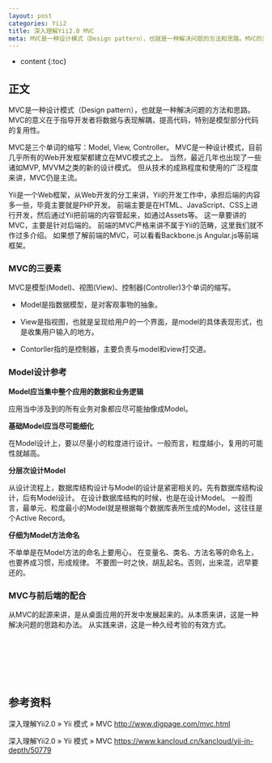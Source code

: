 ```yaml
---
layout: post
categories: Yii2
title: 深入理解Yii2.0 MVC
meta: MVC是一种设计模式（Design pattern），也就是一种解决问题的方法和思路。MVC的意义在于指导开发者将数据与表现解耦，提高代码，特别是模型部分代码的复用性。
---
```

* content
{:toc}

## 正文

MVC是一种设计模式（Design pattern），也就是一种解决问题的方法和思路。
MVC的意义在于指导开发者将数据与表现解耦，提高代码，特别是模型部分代码的复用性。

MVC是三个单词的缩写：Model, View, Controller。 MVC是一种设计模式，目前几乎所有的Web开发框架都建立在MVC模式之上。 
当然，最近几年也出现了一些诸如MVP, MVVM之类的新的设计模式。 但从技术的成熟程度和使用的广泛程度来讲，MVC仍是主流。

Yii是一个Web框架，从Web开发的分工来讲，Yii的开发工作中，承担后端的内容多一些，毕竟主要就是PHP开发。 
前端主要是在HTML、JavaScript、CSS上进行开发，然后通过Yii把前端的内容管起来，如通过Assets等。 这一章要讲的MVC，主要是针对后端的。 
前端的MVC严格来讲不属于Yii的范畴，这里我们就不作过多介绍。 如果想了解前端的MVC，可以看看Backbone.js Angular.js等前端框架。

### MVC的三要素

MVC是模型(Model)、视图(View)、控制器(Controller)3个单词的缩写。 

* Model是指数据模型，是对客观事物的抽象。

* View是指视图，也就是呈现给用户的一个界面，是model的具体表现形式，也是收集用户输入的地方。

* Contorller指的是控制器，主要负责与model和view打交道。 

### Model设计参考

**Model应当集中整个应用的数据和业务逻辑**

应用当中涉及到的所有业务对象都应尽可能抽像成Model。

**基础Model应当尽可能细化**

在Model设计上，要以尽量小的粒度进行设计。一般而言，粒度越小，复用的可能性就越高。

**分层次设计Model**

从设计流程上，数据库结构设计与Model的设计是紧密相关的。先有数据库结构设计，后有Model设计。 在设计数据库结构的时候，也是在设计Model。 
一般而言，最单元、粒度最小的Model就是根据每个数据库表所生成的Model，这往往是个Active Record。

**仔细为Model方法命名**

不单单是在Model方法的命名上要用心， 在变量名、类名、方法名等的命名上，也要养成习惯，形成规律。 
不要图一时之快，胡乱起名。否则，出来混，迟早要还的。

### MVC与前后端的配合

从MVC的起源来讲，是从桌面应用的开发中发展起来的。从本质来讲，这是一种解决问题的思路和办法。 从实践来讲，这是一种久经考验的有效方式。

<br/><br/><br/><br/><br/>
## 参考资料

深入理解Yii2.0 » Yii 模式 » MVC <http://www.digpage.com/mvc.html>

深入理解Yii2.0 » Yii 模式 » MVC <https://www.kancloud.cn/kancloud/yii-in-depth/50779>